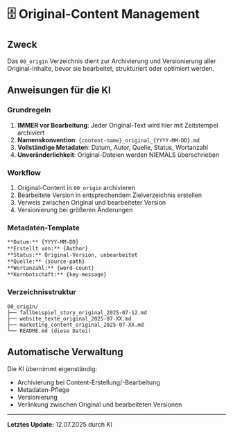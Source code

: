 # 🗄️ Original-Content Management

## Zweck
Das `00_origin` Verzeichnis dient zur Archivierung und Versionierung aller Original-Inhalte, bevor sie bearbeitet, strukturiert oder optimiert werden.

## Anweisungen für die KI

### Grundregeln
1. **IMMER vor Bearbeitung**: Jeder Original-Text wird hier mit Zeitstempel archiviert
2. **Namenskonvention**: `{content-name}_original_{YYYY-MM-DD}.md`
3. **Vollständige Metadaten**: Datum, Autor, Quelle, Status, Wortanzahl
4. **Unveränderlichkeit**: Original-Dateien werden NIEMALS überschrieben

### Workflow
1. Original-Content in `00_origin` archivieren
2. Bearbeitete Version in entsprechendem Zielverzeichnis erstellen
3. Verweis zwischen Original und bearbeiteter Version
4. Versionierung bei größeren Änderungen

### Metadaten-Template
```markdown
**Datum:** {YYYY-MM-DD}
**Erstellt von:** {Author}
**Status:** Original-Version, unbearbeitet
**Quelle:** {source-path}
**Wortanzahl:** {word-count}
**Kernbotschaft:** {key-message}
```

### Verzeichnisstruktur
```
00_origin/
├── fallbeispiel_story_original_2025-07-12.md
├── website_texte_original_2025-07-XX.md
├── marketing_content_original_2025-07-XX.md
└── README.md (diese Datei)
```

## Automatische Verwaltung
Die KI übernimmt eigenständig:
- Archivierung bei Content-Erstellung/-Bearbeitung
- Metadaten-Pflege
- Versionierung
- Verlinkung zwischen Original und bearbeiteten Versionen

---
**Letztes Update:** 12.07.2025 durch KI
